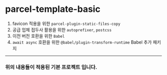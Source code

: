 # parcel-template-basic

1. favicon 적용을 위한 `parcel-plugin-static-files-copy`
2. 공급 업체 접두사 활용을 위한 `autoprefixer`, `postcss` 
3. 이전 버전 호환을 위한 `Babel`
4. `await async` 호환을 위한 `@babel/plugin-transform-runtime` Babel 추가 패키지
---
### 위의 내용들이 적용된 기본 프로젝트 입니다. 
